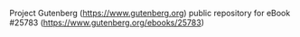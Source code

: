Project Gutenberg (https://www.gutenberg.org) public repository for eBook #25783 (https://www.gutenberg.org/ebooks/25783)
